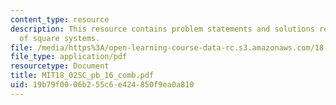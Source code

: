 ```yaml
---
content_type: resource
description: This resource contains problem statements and solutions related to solutions
  of square systems.
file: /media/https%3A/open-learning-course-data-rc.s3.amazonaws.com/18-02sc-multivariable-calculus-fall-2010/19b79f0006b255c6e424850f9ea0a810_MIT18_02SC_pb_16_comb.pdf
file_type: application/pdf
resourcetype: Document
title: MIT18_02SC_pb_16_comb.pdf
uid: 19b79f00-06b2-55c6-e424-850f9ea0a810
---
```

